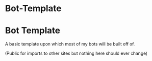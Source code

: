 # Bot-Template
# Bot Template
A basic template upon which most of my bots will be built off of.

(Public for imports to other sites but nothing here should ever change)
